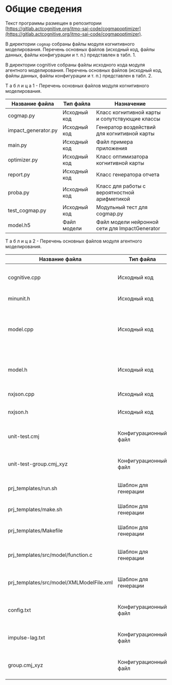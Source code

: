 # Общие сведения

Текст программы размещен в репозитории [https://gitlab.actcognitive.org/itmo-sai-code/cogmapoptimizer](https://gitlab.actcognitive.org/itmo-sai-code/cogmapoptimizer).

В директории `cogmap` собраны файлы модуля когнитивного моделирования. Перечень основных файлов (исходный код, файлы данных, файлы конфигурации и т. п.) представлен в табл. 1.

В директории cognitive собраны файлы исходного кода модуля агентного моделирования. Перечень основных файлов (исходный код, файлы данных, файлы конфигурации и т. п.) представлен в табл. 2.

Т а б л и ц а 1 - Перечень основных файлов модуля когнитивного моделирования.                   
  
|   Название файла    |  Тип файла   |                   Назначение                   |
| ------------------- | ------------ | ---------------------------------------------- |
| cogmap.py           | Исходный код | Класс когнитивной карты и сопутствующие классы |
| impact_generator.py | Исходный код | Генератор воздействий для когнитивной карты    |
| main.py             | Исходный код | Файл примера приложения                        |
| optimizer.py        | Исходный код | Класс оптимизатора когнитивной карты           |
| report.py           | Исходный код | Класс генератора отчета                        |
| proba.py            | Исходный код | Класс для работы с вероятностной арифметикой   |
| test_cogmap.py      | Исходный код | Модульный тест для cogmap.py                   |
| model.h5            | Файл модели  | Файл модели нейронной сети для ImpactGenerator |

Т а б л и ц а 2 - Перечень основных файлов модуля агентного моделирования.                   

|              Название файла              |       Тип файла       |                                           Назначение                                           |
| ---------------------------------------- | --------------------- | ---------------------------------------------------------------------------------------------- |
| cognitive.cpp                            | Исходный код          | Запуск программы, анализ входных аргументов                                                    |
| minunit.h                                | Исходный код          | Функции тестирования                                                                           |
| model.cpp                                | Исходный код          | Функции генерации проекта для FLAME GPU, начальной итерации, анализа результатов моделирования |
| model.h                                  | Исходный код          | Прототипы функций и типы данных, используемые в программе                                      |
| nxjson.cpp                               | Исходный код          | Библиотека работы с JSON                                                                       |
| nxjson.h                                 | Исходный код          | Заголовочный файл библиотеки работы с JSON                                                     |
| unit-test.cmj                            | Конфигурационный файл | Файл с входными данными, используемый при тестировании                                         |
| unit-test-group.cmj_xyz                  | Конфигурационный файл | Файл с входными данными, используемый при тестировании                                         |
| prj_templates/run.sh                     | Шаблон для генерации  | Шаблон генерации проекта для FLAME GPU                                                         |
| prj_templates/make.sh                    | Шаблон для генерации  | Шаблон генерации проекта для FLAME GPU                                                         |
| prj_templates/Makefile                   | Шаблон для генерации  | Шаблон генерации проекта для FLAME GPU                                                         |
| prj_templates/src/model/function.c       | Шаблон для генерации  | Шаблон генерации исходного кода модели для FLAME GPU                                           |
| prj_templates/src/model/XMLModelFile.xml | Шаблон для генерации  | Шаблон генерации исходного кода модели для FLAME GPU                                           |
| config.txt                               | Конфигурационный файл | Конфигурационный файл с параметрами генерации                                                  |
| impulse-lag.txt                          | Конфигурационный файл | Конфигурационный файл для режима модели с задержками                                           |
| group.cmj_xyz                            | Конфигурационный файл | Конфигурационный файл отслеживаемых вершин                                                     |

